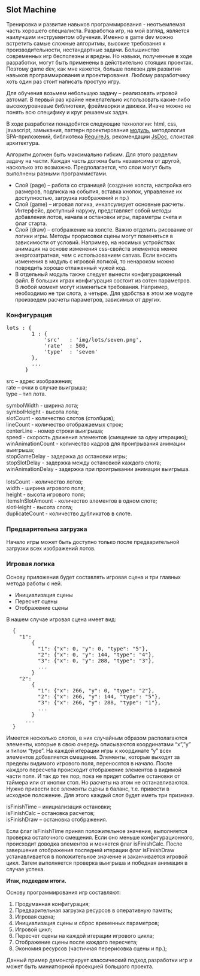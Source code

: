 <h2>Slot Machine</h2>

<p>Тренировка и развитие навыков программирования - неотъемлемая часть хорошего специалиста. Разработка игр, на мой взгляд, является наилучшим инструментом обучения. Именно в game dev можно встретить самые сложные алгоритмы, высокие требования к производительности, нестандартные задачи. Большинство современных игр бесполезны и вредны.  Но навыки, полученные в ходе разработки, могут быть применены в действительно стоящих проектах.  Поэтому game dev, как мне кажется, больше полезен для развития навыков программирования и проектирования. Любому разработчику хоть один раз стоит написать простую игру.</p>

<p>Для обучения возьмем небольшую задачу – реализовать игровой автомат. В первый раз крайне нежелательно использовать какие-либо высокоуровневые библиотеки, фреймворки и движки. Иначе можно не понять всю специфику и круг решаемых задач. </p>

<p>В ходе разработки понадобятся следующие технологии: html, css, javascript, замыкания, паттерн проектирования <a href="http://largescalejs.ru/module-pattern/" target="_blank">модуль</a>, методология SPA-приложений, библиотека <a href="http://requirejs.org/" target="_blank">RequireJs</a>, рекомендации <a href="http://usejsdoc.org/" target="_blank">JsDoc</a>, слоистая архитектура.</p>

<p>Алгоритм должен быть максимально гибким.  Для этого разделим задачу на части. Каждая часть должна быть независима от другой, насколько это возможно. Предполагается, что слои могут быть выполнены разными программистами.</p>

<ul>
<li>Cлой (page)  – работа со страницей (создание холста, настройка его размеров, подписка на события, вставка кнопок, управление их доступностью,  загрузка изображений и пр.)</li>
<li>Cлой (game) – игровая логика, инкапсулирует основные расчеты. Интерфейс, доступный наружу, представляет собой  методы добавления лотов, начала и остановки игры, параметры счета и флаг старта.</li>
<li>Cлой (draw) – отображение на холсте. Важно отделить рисование от логики игры. Методы прорисовки сцены могут поменяться в зависимости от условий. Например, на носимых устройствах анимация на основе изменения  css-свойств элементов менее энергозатратная, чем с использованием canvas. Если вносить изменения в модуль с игровой логикой, то ненароком можно повредить хорошо отлаженный чужой код. </li>
<li>В отдельный модуль также следует вынести конфигурационный файл.  В больших играх конфигурация состоит из сотен параметров.  В любой момент могут измениться требования. Например, необходимо не три слота, а четыре. Для удобства в этом же модуле произведем расчеты параметров, зависимых от других.</li>
</ul>

<h3>Конфигурация</h3>
<pre>
lots : {
        1 : {
            'src'   : 'img/lots/seven.png',
            'rate'  : 500,
            'type'  : 'seven'
        },
        ...
      }
</pre>
<p>
src   – адрес изображения;<br/>
rate – очки в случае выигрыша;<br/>
type – тип лота.
</p>
<p>
symbolWidth - ширина лота;<br/>               
symbolHeight - высота лота; <br/>  
slotCount - количество слотов (столбцов); <br/>      
lineCount - количество отображаемых строк;<br/>     
centerLine - номер строки выигрыша;<br/>       
speed - скорость движения элементов (смещение за одну итерацию);<br/>           
winAnimationCount - количество кадров для проигрывания анимации выигрыша;<br/>
stopGameDelay - задержка до остановки игры;  <br/>     
stopSlotDelay - задержка между остановкой каждого слота; <br/>     
winAnimationDelay - задержка при проигрывании анимации выигрыша.<br/> 
<br/> 
lotsCount - количество лотов;<br/>  
width - ширина игрового поля;<br/> 
height - высота игрового поля;<br/>         
itemsInSlotAmount - количество элементов в одном слоте;<br/> 
slotHeight - высота слота;<br/> 
duplicateCount - количество дубликатов в слоте.
</p>

<h3>Предварительна загрузка</h3>

<p>Начало игры может быть доступно только после предварительной загрузки всех изображений лотов.</p> 

<h3>Игровая логика</h3>
<p>Основу приложения будет составлять игровая сцена и три главных метода работы с ней.</p>
<ul>
<li>Инициализация сцены</li>
<li>Пересчет сцены</li>
<li>Отображение сцены</li>
</ul>

<p>В нашем случае игровая сцена имеет вид:</p>
<pre>
  {
    "1": 
        {
          "1": {"x": 0, "y": 0, "type": "5"},
          "2": {"x": 0, "y": 144, "type": "4"},
          "3": {"x": 0, "y": 288, "type": "3"},
          ...
        }
    "2": 
        {
          "1": {"x": 266, "y": 0, "type": "2"},
          "2": {"x": 266, "y": 144, "type": "5"},
          "3": {"x": 266, "y": 288, "type": "1"},
          ...
        }
      ...  
  }
</pre>

<p>Имеется несколько слотов, в них случайным образом располагаются элементы, которые в свою очередь описываются координатами “x”,”y” и типом “type”.  На каждой итерации игры к координате “y” всех элементов добавляется смещение. Элементы, которые выходят за пределы видимого игрового поля, переносятся в начало. После каждого пересчета происходит отображение элементов в видимой части поля. И так до тех пор, пока не придет событие остановки от таймера или от кнопки стоп. Но расчеты на этом не останавливаются. Нужно привести все элементы сцены в баланс, т.е. привести в исходное положение. Для этого каждый слот будет иметь три признака. </p>
<p>
  isFinishTime – инициализация остановки;<br/>
  isFinishCalc – остановка расчетов;<br/>
  isFinishDraw – остановка отображения.
</p>

<p>Если флаг isFinishTime принял положительное значение, выполняется проверка остаточного смещения. Если оно меньше конфигурационного, происходит доводка элементов и меняется флаг isFinishCalc. После завершения отображения последней итерации флаг isFinishDraw устанавливается в положительное значение и заканчивается игровой цикл. Затем выполняется проверка выигрыша и победная анимация в случае успеха.</p>

<p><b>Итак, подведем итоги.</b></p>

<p>Основу программирования игр составляют:</p>
<ol>
<li>Продуманная конфигурация;</li>
<li>Предварительная загрузка ресурсов в оперативную память;</li>
<li>Игровая сцена;</li>
<li>Инициализация сцены и сброс временных параметров;</li>
<li>Игровой цикл;</li>
<li>Пересчет сцены на каждой итерации игрового цикла;</li>
<li>Отображение сцены после каждого пересчета;</li>
<li>Экономия ресурсов (частичная перерисовка сцены и пр.);</li>
</ol>

<p>Данный пример демонстрирует классический подход разработки игр и может быть миниатюрной проекцией большого проекта.</p>




